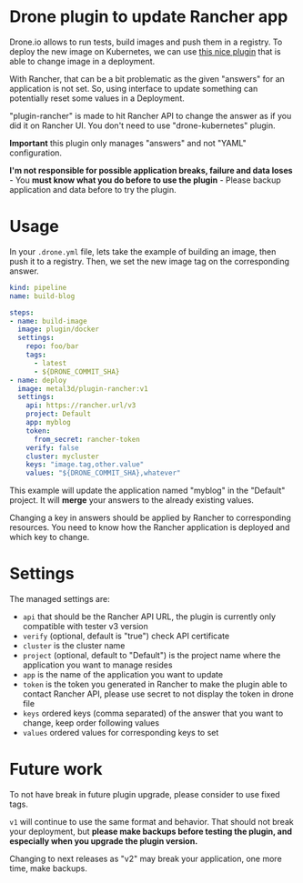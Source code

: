 # Drone plugin to update Rancher app

Drone.io allows to run tests, build images and push them in a registry. To deploy the new image on Kubernetes, we can use [this nice plugin](http://plugins.drone.io/mactynow/drone-kubernetes/) that is able to change image in a deployment.

With Rancher, that can be a bit problematic as the given "answers" for an application is not set. So, using interface to update something can potentially reset some values in a Deployment.

"plugin-rancher" is made to hit Rancher API to change the answer as if you did it on Rancher UI. You don't need to use "drone-kubernetes" plugin.

**Important** this plugin only manages "answers" and not "YAML" configuration.

**I'm not responsible for possible application breaks, failure and data loses** - You **must know what you do before to use the plugin** - Please backup application and data before to try the plugin.

# Usage

In your `.drone.yml` file, lets take the example of building an image, then push it to a registry. Then, we set the new image tag on the corresponding answer.

```yaml
kind: pipeline
name: build-blog

steps:
- name: build-image
  image: plugin/docker
  settings:
    repo: foo/bar
    tags:
      - latest
      - ${DRONE_COMMIT_SHA}
- name: deploy
  image: metal3d/plugin-rancher:v1
  settings:
    api: https://rancher.url/v3
    project: Default
    app: myblog
    token:
      from_secret: rancher-token
    verify: false
    cluster: mycluster
    keys: "image.tag,other.value"
    values: "${DRONE_COMMIT_SHA},whatever"
```

This example will update the application named "myblog" in the "Default" project. It will **merge** your answers to the already existing values.

Changing a key in answers should be applied by Rancher to corresponding resources. You need to know how the Rancher application is deployed and which key to change.

# Settings

The managed settings are:

- `api` that should be the Rancher API URL, the plugin is currently only compatible with tester v3 version
- `verify` (optional, default is "true") check API certificate
- `cluster` is the cluster name
- `project` (optional, default to "Default") is the project name where the application you want to manage resides
- `app` is the name of the application you want to update
- `token` is the token you generated in Rancher to make the plugin able to contact Rancher API, please use secret to not display the token in drone file
- `keys` ordered keys (comma separated) of the answer that you want to change, keep order following values
- `values` ordered values for corresponding keys to set

# Future work

To not have break in future plugin upgrade, please consider to use fixed tags.

`v1` will continue to use the same format and behavior. That should not break your deployment, but **please make backups before testing the plugin, and especially when you upgrade the plugin version.**

Changing to next releases as "v2" may break your application, one more time, make backups.

